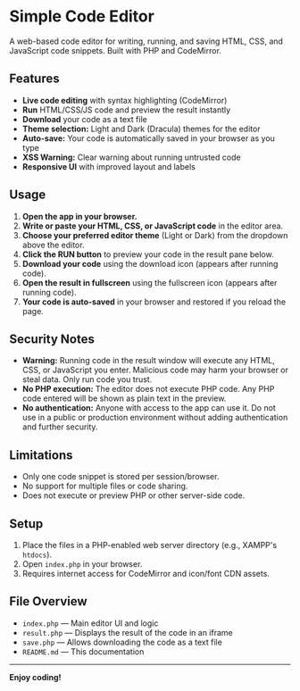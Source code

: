 # Simple Code Editor

A web-based code editor for writing, running, and saving HTML, CSS, and JavaScript code snippets. Built with PHP and CodeMirror.

## Features

- **Live code editing** with syntax highlighting (CodeMirror)
- **Run** HTML/CSS/JS code and preview the result instantly
- **Download** your code as a text file
- **Theme selection:** Light and Dark (Dracula) themes for the editor
- **Auto-save:** Your code is automatically saved in your browser as you type
- **XSS Warning:** Clear warning about running untrusted code
- **Responsive UI** with improved layout and labels

## Usage

1. **Open the app in your browser.**
2. **Write or paste your HTML, CSS, or JavaScript code** in the editor area.
3. **Choose your preferred editor theme** (Light or Dark) from the dropdown above the editor.
4. **Click the RUN button** to preview your code in the result pane below.
5. **Download your code** using the download icon (appears after running code).
6. **Open the result in fullscreen** using the fullscreen icon (appears after running code).
7. **Your code is auto-saved** in your browser and restored if you reload the page.

## Security Notes

- **Warning:** Running code in the result window will execute any HTML, CSS, or JavaScript you enter. Malicious code may harm your browser or steal data. Only run code you trust.
- **No PHP execution:** The editor does not execute PHP code. Any PHP code entered will be shown as plain text in the preview.
- **No authentication:** Anyone with access to the app can use it. Do not use in a public or production environment without adding authentication and further security.

## Limitations

- Only one code snippet is stored per session/browser.
- No support for multiple files or code sharing.
- Does not execute or preview PHP or other server-side code.

## Setup

1. Place the files in a PHP-enabled web server directory (e.g., XAMPP's `htdocs`).
2. Open `index.php` in your browser.
3. Requires internet access for CodeMirror and icon/font CDN assets.

## File Overview

- `index.php` — Main editor UI and logic
- `result.php` — Displays the result of the code in an iframe
- `save.php` — Allows downloading the code as a text file
- `README.md` — This documentation

---

**Enjoy coding!**